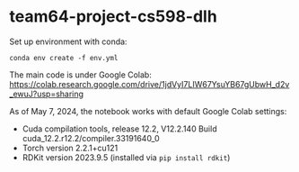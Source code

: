 # team64-project-cs598-dlh
Set up environment with conda: 
```
conda env create -f env.yml
```

The main code is under Google Colab: https://colab.research.google.com/drive/1jdVyI7LIW67YsuYB67gUbwH_d2v_ewuJ?usp=sharing

As of May 7, 2024, the notebook works with default Google Colab settings: 
* Cuda compilation tools, release 12.2, V12.2.140 Build cuda_12.2.r12.2/compiler.33191640_0
* Torch version 2.2.1+cu121
* RDKit version 2023.9.5 (installed via `pip install rdkit`)
